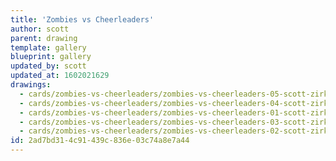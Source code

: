 ```yaml
---
title: 'Zombies vs Cheerleaders'
author: scott
parent: drawing
template: gallery
blueprint: gallery
updated_by: scott
updated_at: 1602021629
drawings:
  - cards/zombies-vs-cheerleaders/zombies-vs-cheerleaders-05-scott-zirkel.jpg
  - cards/zombies-vs-cheerleaders/zombies-vs-cheerleaders-04-scott-zirkel.jpg
  - cards/zombies-vs-cheerleaders/zombies-vs-cheerleaders-01-scott-zirkel.jpg
  - cards/zombies-vs-cheerleaders/zombies-vs-cheerleaders-03-scott-zirkel.jpg
  - cards/zombies-vs-cheerleaders/zombies-vs-cheerleaders-02-scott-zirkel.jpg
id: 2ad7bd31-4c91-439c-836e-03c74a8e7a44
---
```

